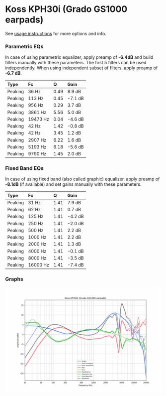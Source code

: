 # Koss KPH30i (Grado GS1000 earpads)
See [usage instructions](https://github.com/jaakkopasanen/AutoEq#usage) for more options and info.

### Parametric EQs
In case of using parametric equalizer, apply preamp of **-6.4dB** and build filters manually
with these parameters. The first 5 filters can be used independently.
When using independent subset of filters, apply preamp of **-6.7 dB**.

| Type    | Fc       |    Q | Gain    |
|:--------|:---------|:-----|:--------|
| Peaking | 36 Hz    | 0.49 | 8.9 dB  |
| Peaking | 113 Hz   | 0.45 | -7.1 dB |
| Peaking | 956 Hz   | 0.29 | 3.7 dB  |
| Peaking | 3861 Hz  | 5.56 | 5.0 dB  |
| Peaking | 19473 Hz | 0.04 | -4.6 dB |
| Peaking | 42 Hz    | 1.42 | -0.8 dB |
| Peaking | 42 Hz    | 3.45 | 1.2 dB  |
| Peaking | 2907 Hz  | 6.22 | 1.6 dB  |
| Peaking | 5193 Hz  | 6.18 | -5.6 dB |
| Peaking | 9790 Hz  | 1.45 | 2.0 dB  |

### Fixed Band EQs
In case of using fixed band (also called graphic) equalizer, apply preamp of **-8.1dB**
(if available) and set gains manually with these parameters.

| Type    | Fc       |    Q | Gain    |
|:--------|:---------|:-----|:--------|
| Peaking | 31 Hz    | 1.41 | 7.9 dB  |
| Peaking | 62 Hz    | 1.41 | 0.7 dB  |
| Peaking | 125 Hz   | 1.41 | -4.2 dB |
| Peaking | 250 Hz   | 1.41 | -2.0 dB |
| Peaking | 500 Hz   | 1.41 | 2.2 dB  |
| Peaking | 1000 Hz  | 1.41 | 2.2 dB  |
| Peaking | 2000 Hz  | 1.41 | 1.3 dB  |
| Peaking | 4000 Hz  | 1.41 | -0.1 dB |
| Peaking | 8000 Hz  | 1.41 | -3.5 dB |
| Peaking | 16000 Hz | 1.41 | -7.4 dB |

### Graphs
![](./Koss%20KPH30i%20(Grado%20GS1000%20earpads).png)